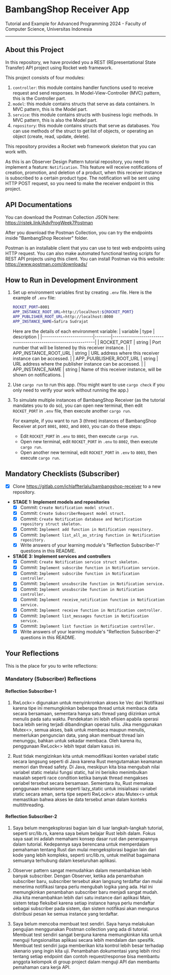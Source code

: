 # BambangShop Receiver App
Tutorial and Example for Advanced Programming 2024 - Faculty of Computer Science, Universitas Indonesia

---

## About this Project
In this repository, we have provided you a REST (REpresentational State Transfer) API project using Rocket web framework.

This project consists of four modules:
1.  `controller`: this module contains handler functions used to receive request and send responses.
    In Model-View-Controller (MVC) pattern, this is the Controller part.
2.  `model`: this module contains structs that serve as data containers.
    In MVC pattern, this is the Model part.
3.  `service`: this module contains structs with business logic methods.
    In MVC pattern, this is also the Model part.
4.  `repository`: this module contains structs that serve as databases.
    You can use methods of the struct to get list of objects, or operating an object (create, read, update, delete).

This repository provides a Rocket web framework skeleton that you can work with.

As this is an Observer Design Pattern tutorial repository, you need to implement a feature: `Notification`.
This feature will receive notifications of creation, promotion, and deletion of a product, when this receiver instance is subscribed to a certain product type.
The notification will be sent using HTTP POST request, so you need to make the receiver endpoint in this project.

## API Documentations

You can download the Postman Collection JSON here: https://ristek.link/AdvProgWeek7Postman

After you download the Postman Collection, you can try the endpoints inside "BambangShop Receiver" folder.

Postman is an installable client that you can use to test web endpoints using HTTP request.
You can also make automated functional testing scripts for REST API projects using this client.
You can install Postman via this website: https://www.postman.com/downloads/

## How to Run in Development Environment
1.  Set up environment variables first by creating `.env` file.
    Here is the example of `.env` file:
    ```bash
    ROCKET_PORT=8001
    APP_INSTANCE_ROOT_URL=http://localhost:${ROCKET_PORT}
    APP_PUBLISHER_ROOT_URL=http://localhost:8000
    APP_INSTANCE_NAME=Safira Sudrajat
    ```
    Here are the details of each environment variable:
    | variable                | type   | description                                                     |
    |-------------------------|--------|-----------------------------------------------------------------|
    | ROCKET_PORT             | string | Port number that will be listened by this receiver instance.    |
    | APP_INSTANCE_ROOT_URL   | string | URL address where this receiver instance can be accessed.       |
    | APP_PUUBLISHER_ROOT_URL | string | URL address where the publisher instance can be accessed.       |
    | APP_INSTANCE_NAME       | string | Name of this receiver instance, will be shown on notifications. |
2.  Use `cargo run` to run this app.
    (You might want to use `cargo check` if you only need to verify your work without running the app.)
3.  To simulate multiple instances of BambangShop Receiver (as the tutorial mandates you to do so),
    you can open new terminal, then edit `ROCKET_PORT` in `.env` file, then execute another `cargo run`.

    For example, if you want to run 3 (three) instances of BambangShop Receiver at port `8001`, `8002`, and `8003`, you can do these steps:
    -   Edit `ROCKET_PORT` in `.env` to `8001`, then execute `cargo run`.
    -   Open new terminal, edit `ROCKET_PORT` in `.env` to `8002`, then execute `cargo run`.
    -   Open another new terminal, edit `ROCKET_PORT` in `.env` to `8003`, then execute `cargo run`.

## Mandatory Checklists (Subscriber)
-   [X] Clone https://gitlab.com/ichlaffterlalu/bambangshop-receiver to a new repository.
-   **STAGE 1: Implement models and repositories**
    -   [X] Commit: `Create Notification model struct.`
    -   [X] Commit: `Create SubscriberRequest model struct.`
    -   [X] Commit: `Create Notification database and Notification repository struct skeleton.`
    -   [X] Commit: `Implement add function in Notification repository.`
    -   [X] Commit: `Implement list_all_as_string function in Notification repository.`
    -   [X] Write answers of your learning module's "Reflection Subscriber-1" questions in this README.
-   **STAGE 3: Implement services and controllers**
    -   [X] Commit: `Create Notification service struct skeleton.`
    -   [X] Commit: `Implement subscribe function in Notification service.`
    -   [X] Commit: `Implement subscribe function in Notification controller.`
    -   [X] Commit: `Implement unsubscribe function in Notification service.`
    -   [X] Commit: `Implement unsubscribe function in Notification controller.`
    -   [X] Commit: `Implement receive_notification function in Notification service.`
    -   [X] Commit: `Implement receive function in Notification controller.`
    -   [X] Commit: `Implement list_messages function in Notification service.`
    -   [X] Commit: `Implement list function in Notification controller.`
    -   [X] Write answers of your learning module's "Reflection Subscriber-2" questions in this README.

## Your Reflections
This is the place for you to write reflections:

### Mandatory (Subscriber) Reflections

#### Reflection Subscriber-1
1. RwLock<> digunakan untuk menyinkronkan akses ke Vec dari Notifikasi karena tipe ini memungkinkan beberapa thread untuk membaca data secara bersamaan, sementara hanya satu thread yang diizinkan untuk menulis pada satu waktu. Pendekatan ini lebih efisien apabila operasi baca lebih sering terjadi dibandingkan operasi tulis. Jika menggunakan Mutex<>, semua akses, baik untuk membaca maupun menulis, memerlukan penguncian data, yang akan membuat thread lain menunggu, bahkan untuk sekadar membaca. Oleh karena itu, penggunaan RwLock<> lebih tepat dalam kasus ini.

2. Rust tidak mengizinkan kita untuk memodifikasi konten variabel static secara langsung seperti di Java karena Rust mengutamakan keamanan memori dan thread safety. Di Java, meskipun kita bisa mengubah nilai variabel static melalui fungsi static, hal ini berisiko menimbulkan masalah seperti race condition ketika banyak thread mengakses variabel tersebut secara bersamaan. Sementara itu, Rust memaksa penggunaan mekanisme seperti lazy_static untuk inisialisasi variabel static secara aman, serta tipe seperti RwLock<> atau Mutex<> untuk memastikan bahwa akses ke data tersebut aman dalam konteks multithreading. 
#### Reflection Subscriber-2
1. Saya belum mengeksplorasi bagian lain di luar langkah-langkah tutorial, seperti src/lib.rs, karena saya belum belajar Rust lebih dalam. Fokus saya saat ini adalah memahami konsep dasar rust dan penerapannya dalam tutorial. Kedepannya saya berencana untuk memperdalam pemahaman tentang Rust dan mulai mengeksplorasi bagian lain dari kode yang lebih kompleks, seperti src/lib.rs, untuk melihat bagaimana semuanya terhubung dalam keseluruhan aplikasi.

2. Observer pattern sangat memudahkan dalam menambahkan lebih banyak subscriber. Dengan Observer, ketika ada penambahan subscriber baru, subscriber tersebut akan langsung terdaftar dan mulai menerima notifikasi tanpa perlu mengubah logika yang ada. Hal ini memungkinkan penambahan subscriber baru menjadi sangat mudah. Jika kita menambahkan lebih dari satu instance dari aplikasi Main, sistem tetap fleksibel karena setiap instance hanya perlu mendaftar sebagai subscriber pada sistem, dan sistem notifikasi akan mengurus distribusi pesan ke semua instance yang terdaftar.

3. Saya belum mencoba membuat test sendiri. Saya hanya melakukan pengujian menggunakan Postman collection yang ada di tutorial. Membuat test sendiri sangat berguna karena memungkinkan kita untuk menguji fungsionalitas aplikasi secara lebih mendalam dan spesifik. Membuat test sendiri juga memberikan kita kontrol lebih besar terhadap skenario yang ingin kita uji.  Penambahan dokumentasi yang lebih rinci tentang setiap endpoint dan contoh request/response bisa membantu anggota kelompok di group project dalam menguji API dan membantu pemahaman cara kerja API. 









